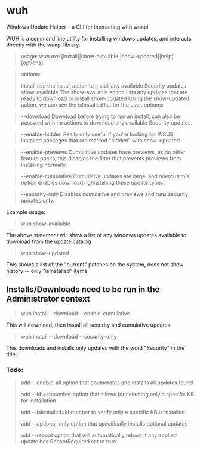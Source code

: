 # wuh
Windows Update Helper - a CLI for interacting with wuapi

WUH is a command line utility for installing windows updates, and interacts directly with the wuapi library.

> usage: wuh.exe [install\|\|show-available\|\|show-updated\|\|help] [options]

> actions:
> 
> install
use the install action to install any available Security updates
> show-available
The show-available action lists any updates that are ready to download or install
> show-updated
Using the show-updated action, we can see the isInstalled list for the user.
> options:

>--download
Download before trying to run an install, can also be passwed with no actions to download any available Security updates.

>--enable-hidden
Really only useful if you're looking for WSUS installed packages that are marked "hidden" with show-updated.

>--enable-previews
Cumulative updates have previews, as do other feature packs, this disables the filter that prevents previews from installing normally.

>--enable-cumulative
Cumulative updates are large, and onerous this option enables downloading/installing these update types.

>--security-only
Disables cumulative and previews and runs security updates only.

Example usage:

> wuh show-available 

The above statement will show a list of any windows updates available to download from the update catalog

> wuh show-updated
 
This shows a list of the "current" patches on the system, does not show history -- only "isInstalled" items.
## Installs/Downloads need to be run in the Administrator context



> wuh install --download --enable-cumulative 

This will download, then install all security and cumulative updates.

> wuh install --download --security-only

This downloads and installs only updates with the word "Security" in the title.

### Todo:
> add --enable-all option that enumerates and installs all updates found
>  
> add --kb=kbnumber option that allows for selecting only a specific KB for installation
>  
> add --isInstalled=kbnumber to verify only a specific KB is installed
>  
> add --optional-only option that specifically installs optional updates
>  
> add --reboot option that will automatically reboot if any applied update has RebootRequired set to true.

